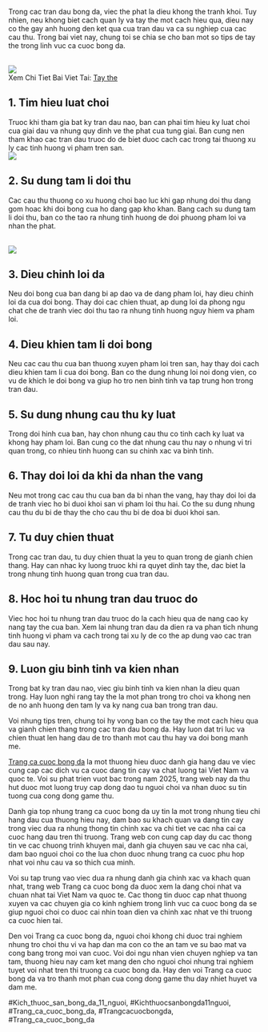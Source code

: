 <p>Trong cac tran dau bong da, viec the phat la dieu khong the tranh khoi. Tuy nhien, neu khong biet cach quan ly va tay the mot cach hieu qua, dieu nay co the gay anh huong den ket qua cua tran dau va ca su nghiep cua cac cau thu. Trong bai viet nay, chung toi se chia se cho ban mot so tips de tay the trong linh vuc ca cuoc bong da.</p><br><img src="https://affcup.net/wp-content/uploads/2024/12/tay-the-2.webp"></br>
Xem Chi Tiet Bai Viet Tai: <a href="https://affcup.net/tay-the/">Tay the</a><h2>1. Tim hieu luat choi</h2><p>Truoc khi tham gia bat ky tran dau nao, ban can phai tim hieu ky luat choi cua giai dau va nhung quy dinh ve the phat cua tung giai. Ban cung nen tham khao cac tran dau truoc do de biet duoc cach cac trong tai thuong xu ly cac tinh huong vi pham tren san.<br><img src="https://affcup.net/wp-content/uploads/2024/12/phao-thu-la-gi-anh-dai-dien.webp"></br><h2>2. Su dung tam li doi thu</h2><p>Cac cau thu thuong co xu huong choi bao luc khi gap nhung doi thu dang gom hoac khi doi bong cua ho dang gap kho khan. Bang cach su dung tam li doi thu, ban co the tao ra nhung tinh huong de doi phuong pham loi va nhan the phat.</p><br><img src="https://affcup.net/wp-content/uploads/2024/12/tay-the-3.webp"></br><h2>3. Dieu chinh loi da</h2><p>Neu doi bong cua ban dang bi ap dao va de dang pham loi, hay dieu chinh loi da cua doi bong. Thay doi cac chien thuat, ap dung loi da phong ngu chat che de tranh viec doi thu tao ra nhung tinh huong nguy hiem va pham loi.<h2>4. Dieu khien tam li doi bong</h2><p>Neu cac cau thu cua ban thuong xuyen pham loi tren san, hay thay doi cach dieu khien tam li cua doi bong. Ban co the dung nhung loi noi dong vien, co vu de khich le doi bong va giup ho tro nen binh tinh va tap trung hon trong tran dau.</p><h2>5. Su dung nhung cau thu ky luat</h2><p>Trong doi hinh cua ban, hay chon nhung cau thu co tinh cach ky luat va khong hay pham loi. Ban cung co the dat nhung cau thu nay o nhung vi tri quan trong, co nhieu tinh huong can su chinh xac va binh tinh.<h2>6. Thay doi loi da khi da nhan the vang</h2><p>Neu mot trong cac cau thu cua ban da bi nhan the vang, hay thay doi loi da de tranh viec ho bi duoi khoi san vi pham loi thu hai. Co the su dung nhung cau thu du bi de thay the cho cau thu bi de doa bi duoi khoi san.</p><h2>7. Tu duy chien thuat</h2><p>Trong cac tran dau, tu duy chien thuat la yeu to quan trong de gianh chien thang. Hay can nhac ky luong truoc khi ra quyet dinh tay the, dac biet la trong nhung tinh huong quan trong cua tran dau.</p><h2>8. Hoc hoi tu nhung tran dau truoc do</h2><p>Viec hoc hoi tu nhung tran dau truoc do la cach hieu qua de nang cao ky nang tay the cua ban. Xem lai nhung tran dau da dien ra va phan tich nhung tinh huong vi pham va cach trong tai xu ly de co the ap dung vao cac tran dau sau nay.</p><h2>9. Luon giu binh tinh va kien nhan</h2><p>Trong bat ky tran dau nao, viec giu binh tinh va kien nhan la dieu quan trong. Hay luon nghi rang tay the la mot phan trong tro choi va khong nen de no anh huong den tam ly va ky nang cua ban trong tran dau.</p><p>Voi nhung tips tren, chung toi hy vong ban co the tay the mot cach hieu qua va gianh chien thang trong cac tran dau bong da. Hay luon dat tri luc va chien thuat len hang dau de tro thanh mot cau thu hay va doi bong manh me.</p><p><a href="https://affcup.net/">Trang ca cuoc bong da</a> la mot thuong hieu duoc danh gia hang dau ve viec cung cap cac dich vu ca cuoc dang tin cay va chat luong tai Viet Nam va quoc te. Voi su phat trien vuot bac trong nam 2025, trang web nay da thu hut duoc mot luong truy cap dong dao tu nguoi choi va nhan duoc su tin tuong cua cong dong game thu.

Danh gia top nhung trang ca cuoc bong da uy tin la mot trong nhung tieu chi hang dau cua thuong hieu nay, dam bao su khach quan va dang tin cay trong viec dua ra nhung thong tin chinh xac va chi tiet ve cac nha cai ca cuoc hang dau tren thi truong. Trang web con cung cap day du cac thong tin ve cac chuong trinh khuyen mai, danh gia chuyen sau ve cac nha cai, dam bao nguoi choi co the lua chon duoc nhung trang ca cuoc phu hop nhat voi nhu cau va so thich cua minh.

Voi su tap trung vao viec dua ra nhung danh gia chinh xac va khach quan nhat, trang web Trang ca cuoc bong da duoc xem la dang choi nhat va chuan nhat tai Viet Nam va quoc te. Cac thong tin duoc cap nhat thuong xuyen va cac chuyen gia co kinh nghiem trong linh vuc ca cuoc bong da se giup nguoi choi co duoc cai nhin toan dien va chinh xac nhat ve thi truong ca cuoc hien tai.

Den voi Trang ca cuoc bong da, nguoi choi khong chi duoc trai nghiem nhung tro choi thu vi va hap dan ma con co the an tam ve su bao mat va cong bang trong moi van cuoc. Voi doi ngu nhan vien chuyen nghiep va tan tam, thuong hieu nay cam ket mang den cho nguoi choi nhung trai nghiem tuyet voi nhat tren thi truong ca cuoc bong da. Hay den voi Trang ca cuoc bong da va tro thanh mot phan cua cong dong game thu day nhiet huyet va dam me.</p>
#Kich_thuoc_san_bong_da_11_nguoi, #Kichthuocsanbongda11nguoi, #Trang_ca_cuoc_bong_da, #Trangcacuocbongda, #Trang_ca_cuoc_bong_da
